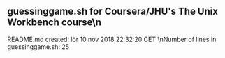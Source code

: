## guessinggame.sh for Coursera/JHU's The Unix Workbench course\n
README.md created: lör 10 nov 2018 22:32:20 CET
\nNumber of lines in guessinggame.sh: 25
